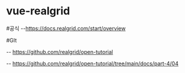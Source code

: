 # vue-realgrid

#공식
--https://docs.realgrid.com/start/overview

#GIt

-- https://github.com/realgrid/open-tutorial

-- https://github.com/realgrid/open-tutorial/tree/main/docs/part-4/04
